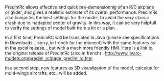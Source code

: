 PredimRc allows effective and quick pre-demensionnig of an R/C airplane or glider, and gives a realistic estimate of its overall performance. PredimRc also computes the best settings for the model, to avoid the very classic crash due to inadapted center of gravity. In this way, it can be very helpfull to verify the settings of model built from a kit or a plan.


In a first time, PredimRC will be translated in Java (please see specifications in Downloads... sorry, in french for the moment) with the same features as in the excel release... but with a much more friendly HMI. Here is a link to the original release of PredimRc (also in french) : http://www.jivaro-models.org/predim_rc/page_predim_rc.htm

In a second step, new features as 3D visualization of the model, calculus for multi-wings aircrafts, etc., will be added.